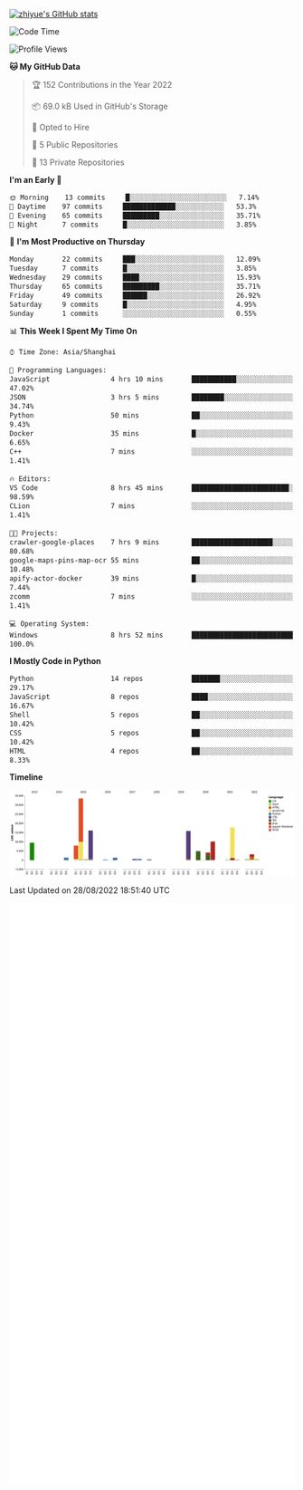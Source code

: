 
[![zhiyue's GitHub stats](https://github-readme-stats.vercel.app/api?username=zhiyue)](https://github.com/anuraghazra/github-readme-stats&&show_icons=true)

<!--START_SECTION:waka-->
![Code Time](http://img.shields.io/badge/Code%20Time-633%20hrs%207%20mins-blue)

![Profile Views](http://img.shields.io/badge/Profile%20Views-0-blue)

**🐱 My GitHub Data** 

> 🏆 152 Contributions in the Year 2022
 > 
> 📦 69.0 kB Used in GitHub's Storage 
 > 
> 💼 Opted to Hire
 > 
> 📜 5 Public Repositories 
 > 
> 🔑 13 Private Repositories  
 > 
**I'm an Early 🐤** 

```text
🌞 Morning    13 commits     █░░░░░░░░░░░░░░░░░░░░░░░░   7.14% 
🌆 Daytime    97 commits     █████████████░░░░░░░░░░░░   53.3% 
🌃 Evening    65 commits     █████████░░░░░░░░░░░░░░░░   35.71% 
🌙 Night      7 commits      █░░░░░░░░░░░░░░░░░░░░░░░░   3.85%

```
📅 **I'm Most Productive on Thursday** 

```text
Monday       22 commits     ███░░░░░░░░░░░░░░░░░░░░░░   12.09% 
Tuesday      7 commits      █░░░░░░░░░░░░░░░░░░░░░░░░   3.85% 
Wednesday    29 commits     ████░░░░░░░░░░░░░░░░░░░░░   15.93% 
Thursday     65 commits     █████████░░░░░░░░░░░░░░░░   35.71% 
Friday       49 commits     ██████░░░░░░░░░░░░░░░░░░░   26.92% 
Saturday     9 commits      █░░░░░░░░░░░░░░░░░░░░░░░░   4.95% 
Sunday       1 commits      ░░░░░░░░░░░░░░░░░░░░░░░░░   0.55%

```


📊 **This Week I Spent My Time On** 

```text
⌚︎ Time Zone: Asia/Shanghai

💬 Programming Languages: 
JavaScript               4 hrs 10 mins       ███████████░░░░░░░░░░░░░░   47.02% 
JSON                     3 hrs 5 mins        ████████░░░░░░░░░░░░░░░░░   34.74% 
Python                   50 mins             ██░░░░░░░░░░░░░░░░░░░░░░░   9.43% 
Docker                   35 mins             █░░░░░░░░░░░░░░░░░░░░░░░░   6.65% 
C++                      7 mins              ░░░░░░░░░░░░░░░░░░░░░░░░░   1.41%

🔥 Editors: 
VS Code                  8 hrs 45 mins       ████████████████████████░   98.59% 
CLion                    7 mins              ░░░░░░░░░░░░░░░░░░░░░░░░░   1.41%

🐱‍💻 Projects: 
crawler-google-places    7 hrs 9 mins        ████████████████████░░░░░   80.68% 
google-maps-pins-map-ocr 55 mins             ██░░░░░░░░░░░░░░░░░░░░░░░   10.48% 
apify-actor-docker       39 mins             █░░░░░░░░░░░░░░░░░░░░░░░░   7.44% 
zcomm                    7 mins              ░░░░░░░░░░░░░░░░░░░░░░░░░   1.41%

💻 Operating System: 
Windows                  8 hrs 52 mins       █████████████████████████   100.0%

```

**I Mostly Code in Python** 

```text
Python                   14 repos            ███████░░░░░░░░░░░░░░░░░░   29.17% 
JavaScript               8 repos             ████░░░░░░░░░░░░░░░░░░░░░   16.67% 
Shell                    5 repos             ██░░░░░░░░░░░░░░░░░░░░░░░   10.42% 
CSS                      5 repos             ██░░░░░░░░░░░░░░░░░░░░░░░   10.42% 
HTML                     4 repos             ██░░░░░░░░░░░░░░░░░░░░░░░   8.33%

```


**Timeline**

![Chart not found](https://raw.githubusercontent.com/zhiyue/zhiyue/main/charts/bar_graph.png) 


 Last Updated on 28/08/2022 18:51:40 UTC
<!--END_SECTION:waka-->

<!-- [![Top Langs](https://github-readme-stats.vercel.app/api/top-langs/?username=zhiyue)](https://github.com/anuraghazra/github-readme-stats) -->

![](./github-metrics.svg)

